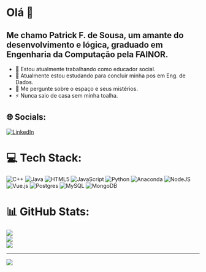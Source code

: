 # Olá 👋
## Me chamo Patrick F. de Sousa, um amante do desenvolvimento e lógica, graduado em Engenharia da Computação pela FAINOR.


- 🔭 Estou atualmente trabalhando como educador social.
- 🌱 Atualmente estou estudando para concluir minha pos em Eng. de Dados.
- 💬 Me pergunte sobre o espaço e seus mistérios.
- ⚡ Nunca saio de casa sem minha toalha.

## 🌐 Socials:
[![LinkedIn](https://img.shields.io/badge/LinkedIn-%230077B5.svg?logo=linkedin&logoColor=white)](https://linkedin.com/in/patrick-f-sousa/) 

# 💻 Tech Stack:
![C++](https://img.shields.io/badge/c++-%2300599C.svg?style=for-the-badge&logo=c%2B%2B&logoColor=white) ![Java](https://img.shields.io/badge/java-%23ED8B00.svg?style=for-the-badge&logo=openjdk&logoColor=white) ![HTML5](https://img.shields.io/badge/html5-%23E34F26.svg?style=for-the-badge&logo=html5&logoColor=white) ![JavaScript](https://img.shields.io/badge/javascript-%23323330.svg?style=for-the-badge&logo=javascript&logoColor=%23F7DF1E) ![Python](https://img.shields.io/badge/python-3670A0?style=for-the-badge&logo=python&logoColor=ffdd54) ![Anaconda](https://img.shields.io/badge/Anaconda-%2344A833.svg?style=for-the-badge&logo=anaconda&logoColor=white) ![NodeJS](https://img.shields.io/badge/node.js-6DA55F?style=for-the-badge&logo=node.js&logoColor=white) ![Vue.js](https://img.shields.io/badge/vue.js-%2335495e.svg?style=for-the-badge&logo=vuedotjs&logoColor=%234FC08D) ![Postgres](https://img.shields.io/badge/postgres-%23316192.svg?style=for-the-badge&logo=postgresql&logoColor=white) ![MySQL](https://img.shields.io/badge/mysql-%2300000f.svg?style=for-the-badge&logo=mysql&logoColor=white) ![MongoDB](https://img.shields.io/badge/MongoDB-%234ea94b.svg?style=for-the-badge&logo=mongodb&logoColor=white)
# 📊 GitHub Stats:
![](https://github-readme-stats.vercel.app/api?username=patrickfsousa&theme=default&hide_border=false&include_all_commits=false&count_private=false)<br/>
![](https://github-readme-streak-stats.herokuapp.com/?user=patrickfsousa&theme=default&hide_border=false)<br/>
![](https://github-readme-stats.vercel.app/api/top-langs/?username=patrickfsousa&theme=default&hide_border=false&include_all_commits=false&count_private=false&layout=compact)

---
[![](https://visitcount.itsvg.in/api?id=patrickfsousa&icon=0&color=0)](https://visitcount.itsvg.in)

<!-- Proudly created with GPRM ( https://gprm.itsvg.in ) -->
